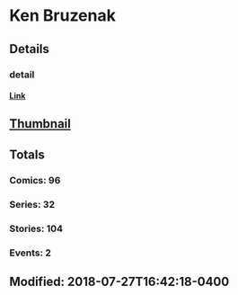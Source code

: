 # Ken  Bruzenak 
## Details
### detail
#### [Link](http://marvel.com/comics/creators/1871/ken_bruzenak?utm_campaign=apiRef&utm_source=225578a89fc76f3d20fbffda5d17a88d)
## [Thumbnail](http://i.annihil.us/u/prod/marvel/i/mg/b/40/image_not_available.jpg)
## Totals
### Comics: 96
### Series: 32
### Stories: 104
### Events: 2
## Modified: 2018-07-27T16:42:18-0400